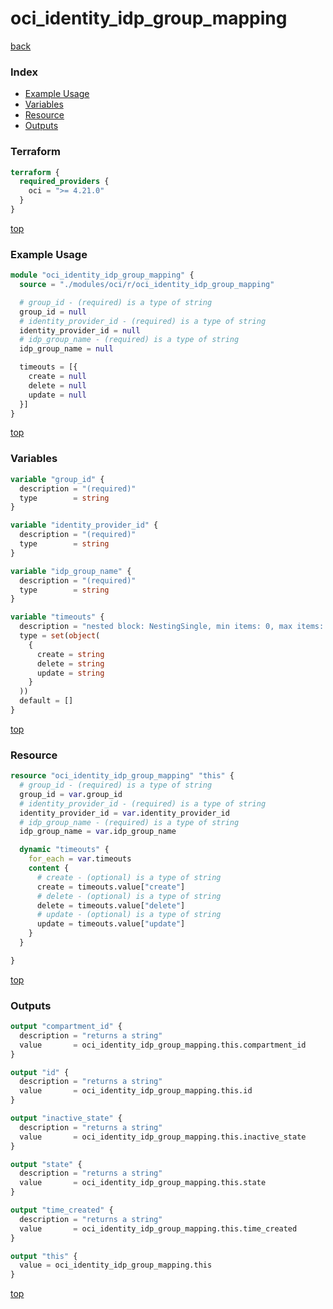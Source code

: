 # oci_identity_idp_group_mapping

[back](../oci.md)

### Index

- [Example Usage](#example-usage)
- [Variables](#variables)
- [Resource](#resource)
- [Outputs](#outputs)

### Terraform

```terraform
terraform {
  required_providers {
    oci = ">= 4.21.0"
  }
}
```

[top](#index)

### Example Usage

```terraform
module "oci_identity_idp_group_mapping" {
  source = "./modules/oci/r/oci_identity_idp_group_mapping"

  # group_id - (required) is a type of string
  group_id = null
  # identity_provider_id - (required) is a type of string
  identity_provider_id = null
  # idp_group_name - (required) is a type of string
  idp_group_name = null

  timeouts = [{
    create = null
    delete = null
    update = null
  }]
}
```

[top](#index)

### Variables

```terraform
variable "group_id" {
  description = "(required)"
  type        = string
}

variable "identity_provider_id" {
  description = "(required)"
  type        = string
}

variable "idp_group_name" {
  description = "(required)"
  type        = string
}

variable "timeouts" {
  description = "nested block: NestingSingle, min items: 0, max items: 0"
  type = set(object(
    {
      create = string
      delete = string
      update = string
    }
  ))
  default = []
}
```

[top](#index)

### Resource

```terraform
resource "oci_identity_idp_group_mapping" "this" {
  # group_id - (required) is a type of string
  group_id = var.group_id
  # identity_provider_id - (required) is a type of string
  identity_provider_id = var.identity_provider_id
  # idp_group_name - (required) is a type of string
  idp_group_name = var.idp_group_name

  dynamic "timeouts" {
    for_each = var.timeouts
    content {
      # create - (optional) is a type of string
      create = timeouts.value["create"]
      # delete - (optional) is a type of string
      delete = timeouts.value["delete"]
      # update - (optional) is a type of string
      update = timeouts.value["update"]
    }
  }

}
```

[top](#index)

### Outputs

```terraform
output "compartment_id" {
  description = "returns a string"
  value       = oci_identity_idp_group_mapping.this.compartment_id
}

output "id" {
  description = "returns a string"
  value       = oci_identity_idp_group_mapping.this.id
}

output "inactive_state" {
  description = "returns a string"
  value       = oci_identity_idp_group_mapping.this.inactive_state
}

output "state" {
  description = "returns a string"
  value       = oci_identity_idp_group_mapping.this.state
}

output "time_created" {
  description = "returns a string"
  value       = oci_identity_idp_group_mapping.this.time_created
}

output "this" {
  value = oci_identity_idp_group_mapping.this
}
```

[top](#index)